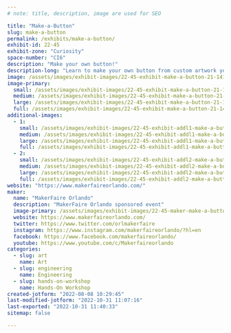 ```yaml
---
# note: title, description, image are used for SEO

title: "Make-a-Button"
slug: make-a-button
permalink: /exhibits/make-a-button/
exhibit-id: 22-45
exhibit-zone: "Curiosity"
space-number: "CI6"
description: "Make your own button!"
description-long: "Learn to make your own button from custom artwork you create or from exiting artwork we will have. Note: There is an additional charge for this activity. Part of the proceeds from this activity will benefit the FIRST Robotics club that is running the exhibit."
image: /assets/images/exhibit-images/22-45-exhibit-make-a-button-21-141-exhibit-make-a-button-32092104028-71840caa30-c-large-large.jpg
image-primary: 
  small: /assets/images/exhibit-images/22-45-exhibit-make-a-button-21-141-exhibit-make-a-button-32092104028-71840caa30-c-large-small.jpg
  medium: /assets/images/exhibit-images/22-45-exhibit-make-a-button-21-141-exhibit-make-a-button-32092104028-71840caa30-c-large-medium.jpg
  large: /assets/images/exhibit-images/22-45-exhibit-make-a-button-21-141-exhibit-make-a-button-32092104028-71840caa30-c-large-large.jpg
  full: /assets/images/exhibit-images/22-45-exhibit-make-a-button-21-141-exhibit-make-a-button-32092104028-71840caa30-c-large-full.jpg
additional-images: 
  - 1:
    small: /assets/images/exhibit-images/22-45-exhibit-addl1-make-a-button-21-141-exhibit-addl2-make-a-button-49141867117-81d773b6e4-c-large-small.jpg
    medium: /assets/images/exhibit-images/22-45-exhibit-addl1-make-a-button-21-141-exhibit-addl2-make-a-button-49141867117-81d773b6e4-c-large-medium.jpg
    large: /assets/images/exhibit-images/22-45-exhibit-addl1-make-a-button-21-141-exhibit-addl2-make-a-button-49141867117-81d773b6e4-c-large-large.jpg
    full: /assets/images/exhibit-images/22-45-exhibit-addl1-make-a-button-21-141-exhibit-addl2-make-a-button-49141867117-81d773b6e4-c-large-full.jpg
  - 2:
    small: /assets/images/exhibit-images/22-45-exhibit-addl2-make-a-button-51772387768-6b039f6d97-c-small.jpg
    medium: /assets/images/exhibit-images/22-45-exhibit-addl2-make-a-button-51772387768-6b039f6d97-c-medium.jpg
    large: /assets/images/exhibit-images/22-45-exhibit-addl2-make-a-button-51772387768-6b039f6d97-c-large.jpg
    full: /assets/images/exhibit-images/22-45-exhibit-addl2-make-a-button-51772387768-6b039f6d97-c-full.jpg
website: "https://www.makerfaireorlando.com/"
maker: 
  name: "MakerFaire Orlando"
  description: "MakerFaire Orlando sponsored event"
  image-primary: /assets/images/exhibit-images/22-45-maker-make-a-button-21-142-maker-learn-to-solder-download-medium-medium.png
  website: https://www.makerfaireorlando.com/
  twitter: https://www.twitter.com/orlmakerfaire
  instagram: https://www.instagram.com/makerfaireorlando/?hl=en
  facebook: https://www.facebook.com/makerfaireorlando/
  youtube: https://www.youtube.com/c/Makerfaireorlando
categories: 
  - slug: art
    name: Art
  - slug: engineering
    name: Engineering
  - slug: hands-on-workshop
    name: Hands-On Workshop
created-jotform: "2022-08-08 10:29:45"
last-modified-jotform: "2022-10-31 11:07:16"
last-exported: "2022-10-31 11:40:33"
sitemap: false

---
```

